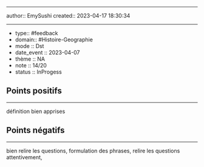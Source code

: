 



---
author:: EmySushi
created:: 2023-04-17 18:30:34

---

- type:: #feedback
- domain::  #Histoire-Geographie
- mode :: Dst
- date_event :: 2023-04-07
- thème :: NA
- note :: 14/20
- status :: InProgess


## Points positifs
---
définition bien apprises


## Points négatifs
---
bien relire les questions,
formulation des phrases,
relire les questions attentivement,

